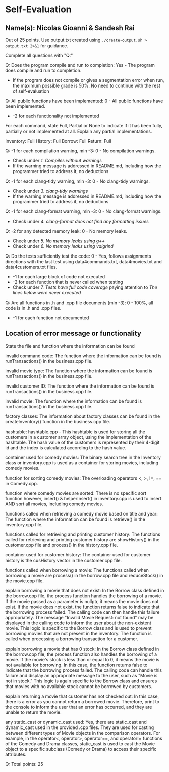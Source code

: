 # Self-Evaluation

## Name(s): Nicolas Gioanni & Sandesh Rai

Out of 25 points. Use output.txt created using 
`./create-output.sh > output.txt 2>&1` for guidance.

Complete all questions with "Q:"

Q: Does the program compile and run to completion: Yes - The program does compile and run to completion.

- If the program does not compile or gives a segmentation error when run, 
the maximum possible grade is 50%. No need to continue with the rest of self-evaluation

Q: All public functions have been implemented: 0 - All public functions have been implemented.

- -2 for each functionality not implemented

For each command, state Full, Partial or None to indicate 
if it has been fully, partially or not implemented at all.
Explain any partial implementations.

Inventory: Full
History: Full
Borrow: Full
Return: Full


Q: -1 for each compilation warning, min -3: 0 - No compilation warnings.

- Check under *1. Compiles without warnings*
- If the warning message is addressed in README.md, including how the programmer tried to address it, no deductions

Q: -1 for each clang-tidy warning, min -3: 0 - No clang-tidy warnings.

- Check under *3. clang-tidy warnings*
- If the warning message is addressed in README.md, including how the programmer tried to address it, no deductions

Q: -1 for each clang-format warning, min -3: 0 - No clang-format warnings.

- Check under *4. clang-format does not find any formatting issues*


Q: -2 for any detected memory leak: 0 - No memory leaks.

- Check under *5. No memory leaks using g++*
- Check under *6. No memory leaks using valgrind*

Q: Do the tests sufficiently test the code: 0 - Yes, follows assignments directions with the last test using data4commands.txt, data4movies.txt and data4customers.txt files.

- -1 for each large block of code not executed
- -2 for each function that is never called when testing
- Check under *7. Tests have full code coverage* paying attention to *The lines below were never executed*

Q: Are all functions in .h and .cpp file documents (min -3): 0 - 100%, all code is in .h and .cpp files.

- -1 for each function not documented

## Location of error message or functionality

State the file and function where the information can be found

invalid command code: The function where the information can be found is runTransactions() in the business.cpp file.

invalid movie type: The function where the information can be found is runTransactions() in the business.cpp file.

invalid customer ID: The function where the information can be found is runTransactions() in the business.cpp file.
 
invalid movie: The function where the information can be found is runTransactions() in the business.cpp file.

factory classes: The information about factory classes can be found in the createInventory() function in the business.cpp file.

hashtable: hashtable.cpp - This hashtable is used for storing all the customers in a customer array object, using the implementation of the hashtable.
The hash value of the customers is represented by their 4-digit id and the index is calculated according to the hash value.

container used for comedy movies: The binary search tree in the Inventory class or inventory.cpp is used as a container for storing movies, including comedy movies.

function for sorting comedy movies: The overloading operators <, >, !=, == in Comedy.cpp.

function where comedy movies are sorted: There is no specific sort function however, insert() & helperInsert() in inventory.cpp is used to insert AND sort all movies, including comedy movies. 

functions called when retrieving a comedy movie based on title and year: The function where the information can be found is retrieve() in the inventory.cpp file.

functions called for retrieving and printing customer history: The functions called for retrieving and printing customer history are showHistory() in the customer.cpp file and process() in the history.cpp file.

container used for customer history: The container used for customer history is the cusHistory vector in the customer.cpp file.

functions called when borrowing a movie: The functions called when borrowing a movie are process() in the borrow.cpp file and reduceStock() in the movie.cpp file.

explain borrowing a movie that does not exist: In the Borrow class defined in the borrow.cpp file, the process function handles the borrowing of a movie. If the movie passed as a parameter is nullptr, it means the movie does not exist. If the movie does not exist, the function returns false to indicate that the borrowing process failed. The calling code can then handle this failure appropriately. The message "Invalid Movie Request: <movie title> not found" may be displayed in the calling code to inform the user about the non-existent movie. This logic is specific to the Borrow class and is used to prevent borrowing movies that are not present in the inventory. The function is called when processing a borrowing transaction for a customer.

explain borrowing a movie that has 0 stock: In the Borrow class defined in the borrow.cpp file, the process function also handles the borrowing of a movie. If the movie's stock is less than or equal to 0, it means the movie is not available for borrowing. In this case, the function returns false to indicate that the borrowing process failed. The calling code can handle this failure and display an appropriate message to the user, such as "Movie <movie title> is not in stock." This logic is again specific to the Borrow class and ensures that movies with no available stock cannot be borrowed by customers.

explain returning a movie that customer has not checked out: In this case, there is a error as you cannot return a borrowed movie. Therefore, print to the console to inform the user that an error has occurred, and they are unable to return the movie.

any static_cast or dynamic_cast used: Yes, there are static_cast and dynamic_cast used in the provided .cpp files. They are used for casting between different types of Movie objects in the comparison operators. For example, in the operator<, operator>, operator==, and operator!= functions of the Comedy and Drama classes, static_cast is used to cast the Movie object to a specific subclass (Comedy or Drama) to access their specific attributes.


Q: Total points: 25